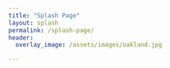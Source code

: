 ```yaml
---
title: "Splash Page"
layout: splash
permalink: /splash-page/
header:
  overlay_image: /assets/images/oakland.jpg

---
```

